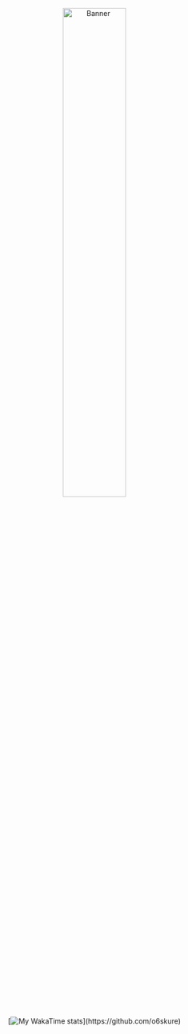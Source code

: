 <p align="center">
    <img src="https://upload.wikimedia.org/wikipedia/en/b/b8/Lain_hacker_small.jpg" alt="Banner" width="50%">
</p><br>                             <br>

<div align="center">

[![My WakaTime stats](https://github-readme-stats.vercel.app/api/wakatime?username=o6skure&hide_progress=truet&range=all_time&langs_count=8&theme=github_dark&hide_title=true&layout=compact&hide=JSON,Other,gitignore,YAML,HTML,Markdown,Makefile,sshconfig,markdown,Protocol%20Buffer,TOML,Solidity%20file,)](https://github.com/o6skure)

</div>
